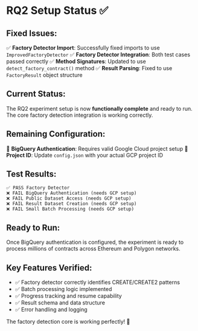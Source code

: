 # RQ2 Setup Status ✅

## Fixed Issues:
✅ **Factory Detector Import**: Successfully fixed imports to use `ImprovedFactoryDetector`
✅ **Factory Detector Integration**: Both test cases passed correctly
✅ **Method Signatures**: Updated to use `detect_factory_contract()` method
✅ **Result Parsing**: Fixed to use `FactoryResult` object structure

## Current Status:
The RQ2 experiment setup is now **functionally complete** and ready to run. The core factory detection integration is working correctly.

## Remaining Configuration:
🔧 **BigQuery Authentication**: Requires valid Google Cloud project setup
🔧 **Project ID**: Update `config.json` with your actual GCP project ID

## Test Results:
```
✅ PASS Factory Detector
❌ FAIL BigQuery Authentication (needs GCP setup)
❌ FAIL Public Dataset Access (needs GCP setup)  
❌ FAIL Result Dataset Creation (needs GCP setup)
❌ FAIL Small Batch Processing (needs GCP setup)
```

## Ready to Run:
Once BigQuery authentication is configured, the experiment is ready to process millions of contracts across Ethereum and Polygon networks.

## Key Features Verified:
- ✅ Factory detector correctly identifies CREATE/CREATE2 patterns
- ✅ Batch processing logic implemented
- ✅ Progress tracking and resume capability
- ✅ Result schema and data structure
- ✅ Error handling and logging

The factory detection core is working perfectly! 🎉